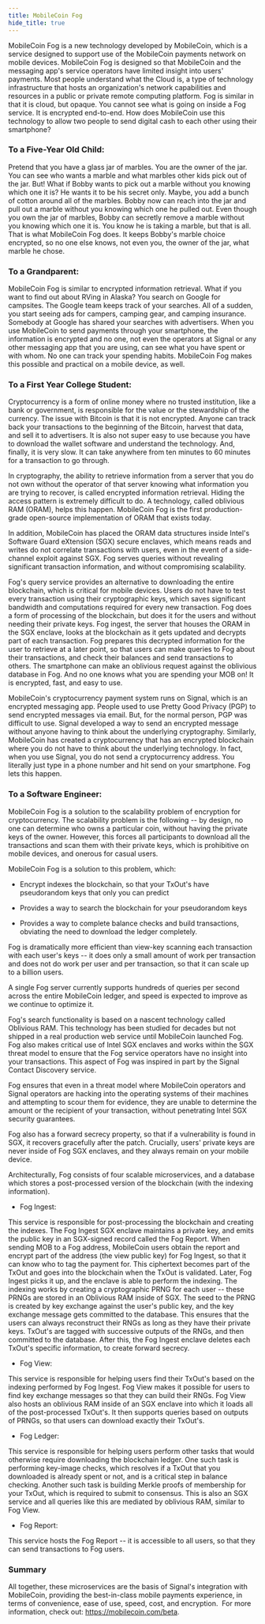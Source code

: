 ```yaml
---
title: MobileCoin Fog
hide_title: true
---
```


[What is MobileCoin Fog?]: #what-is-fog

MobileCoin Fog is a new technology developed by MobileCoin, which is a service designed to support use of the MobileCoin payments network on mobile devices. MobileCoin Fog is designed so that MobileCoin and the messaging app's service operators have limited insight into users' payments. Most people understand what the Cloud is, a type of technology infrastructure that hosts an organization's network capabilities and resources in a public or private remote computing platform. Fog is similar in that it is cloud, but opaque. You cannot see what is going on inside a Fog service. It is encrypted end-to-end. How does MobileCoin use this technology to allow two people to send digital cash to each other using their smartphone?

### To a Five-Year Old Child:

Pretend that you have a glass jar of marbles. You are the owner of the jar. You can see who wants a marble and what marbles other kids pick out of the jar. But! What if Bobby wants to pick out a marble without you knowing which one it is? He wants it to be his secret only. Maybe, you add a bunch of cotton around all of the marbles. Bobby now can reach into the jar and pull out a marble without you knowing which one he pulled out. Even though you own the jar of marbles, Bobby can secretly remove a marble without you knowing which one it is. You know he is taking a marble, but that is all. That is what MobileCoin Fog does. It keeps Bobby's marble choice encrypted, so no one else knows, not even you, the owner of the jar, what marble he chose.

### To a Grandparent:

MobileCoin Fog is similar to encrypted information retrieval. What if you want to find out about RVing in Alaska? You search on Google for campsites. The Google team keeps track of your searches. All of a sudden, you start seeing ads for campers, camping gear, and camping insurance. Somebody at Google has shared your searches with advertisers. When you use MobileCoin to send payments through your smartphone, the information is encrypted and no one, not even the operators at Signal or any other messaging app that you are using, can see what you have spent or with whom. No one can track your spending habits. MobileCoin Fog makes this possible and practical on a mobile device, as well.

### To a First Year College Student:

Cryptocurrency is a form of online money where no trusted institution, like a bank or government, is responsible for the value or the stewardship of the currency. The issue with Bitcoin is that it is not encrypted. Anyone can track back your transactions to the beginning of the Bitcoin, harvest that data, and sell it to advertisers. It is also not super easy to use because you have to download the wallet software and understand the technology. And, finally, it is very slow. It can take anywhere from ten minutes to 60 minutes for a transaction to go through.

In cryptography, the ability to retrieve information from a server that you do not own without the operator of that server knowing what information you are trying to recover, is called encrypted information retrieval. Hiding the access pattern is extremely difficult to do. A technology, called oblivious RAM (ORAM), helps this happen. MobileCoin Fog is the first production-grade open-source implementation of ORAM that exists today.

In addition, MobileCoin has placed the ORAM data structures inside Intel's Software Guard eXtension (SGX) secure enclaves, which means reads and writes do not correlate transactions with users, even in the event of a side-channel exploit against SGX. Fog serves queries without revealing significant transaction information, and without compromising scalability.

Fog's query service provides an alternative to downloading the entire blockchain, which is critical for mobile devices. Users do not have to test every transaction using their cryptographic keys, which saves significant bandwidth and computations required for every new transaction. Fog does a form of processing of the blockchain, but does it for the users and without needing their private keys. Fog ingest, the server that houses the ORAM in the SGX enclave, looks at the blockchain as it gets updated and decrypts part of each transaction. Fog prepares this decrypted information for the user to retrieve at a later point, so that users can make queries to Fog about their transactions, and check their balances and send transactions to others. The smartphone can make an oblivious request against the oblivious database in Fog. And no one knows what you are spending your MOB on! It is encrypted, fast, and easy to use.

MobileCoin's cryptocurrency payment system runs on Signal, which is an encrypted messaging app. People used to use Pretty Good Privacy (PGP) to send encrypted messages via email. But, for the normal person, PGP was difficult to use. Signal developed a way to send an encrypted message without anyone having to think about the underlying cryptography. Similarly, MobileCoin has created a cryptocurrency that has an encrypted blockchain where you do not have to think about the underlying technology. In fact, when you use Signal, you do not send a cryptocurrency address. You literally just type in a phone number and hit send on your smartphone. Fog lets this happen.

### To a Software Engineer:

MobileCoin Fog is a solution to the scalability problem of encryption for cryptocurrency. The scalability problem is the following -- by design, no one can determine who owns a particular coin, without having the private keys of the owner. However, this forces all participants to download all the transactions and scan them with their private keys, which is prohibitive on mobile devices, and onerous for casual users. 

MobileCoin Fog is a solution to this problem, which:

-   Encrypt indexes the blockchain, so that your TxOut's have pseudorandom keys that only you can predict

-   Provides a way to search the blockchain for your pseudorandom keys

-   Provides a way to complete balance checks and build transactions, obviating the need to download the ledger completely.

Fog is dramatically more efficient than view-key scanning each transaction with each user's keys -- it does only a small amount of work per transaction and does not do work per user and per transaction, so that it can scale up to a billion users.

A single Fog server currently supports hundreds of queries per second across the entire MobileCoin ledger, and speed is expected to improve as we continue to optimize it.

Fog's search functionality is based on a nascent technology called Oblivious RAM. This technology has been studied for decades but not shipped in a real production web service until MobileCoin launched Fog. Fog also makes critical use of Intel SGX enclaves and works within the SGX threat model to ensure that the Fog service operators have no insight into your transactions. This aspect of Fog was inspired in part by the Signal Contact Discovery service.

Fog ensures that even in a threat model where MobileCoin operators and Signal operators are hacking into the operating systems of their machines and attempting to scour them for evidence, they are unable to determine the amount or the recipient of your transaction, without penetrating Intel SGX security guarantees.

Fog also has a forward secrecy property, so that if a vulnerability is found in SGX, it recovers gracefully after the patch. Crucially, users' private keys are never inside of Fog SGX enclaves, and they always remain on your mobile device.

Architecturally, Fog consists of four scalable microservices, and a database which stores a post-processed version of the blockchain (with the indexing information).

-   Fog Ingest:

This service is responsible for post-processing the blockchain and creating the indexes. The Fog Ingest SGX enclave maintains a private key, and emits the public key in an SGX-signed record called the Fog Report. When sending MOB to a Fog address, MobileCoin users obtain the report and encrypt part of the address (the view public key) for Fog Ingest, so that it can know who to tag the payment for. This ciphertext becomes part of the TxOut and goes into the blockchain when the TxOut is validated. Later, Fog Ingest picks it up, and the enclave is able to perform the indexing. The indexing works by creating a cryptographic PRNG for each user -- these PRNGs are stored in an Oblivious RAM inside of SGX. The seed to the PRNG is created by key exchange against the user's public key, and the key exchange message gets committed to the database. This ensures that the users can always reconstruct their RNGs as long as they have their private keys. TxOut's are tagged with successive outputs of the RNGs, and then committed to the database. After this, the Fog Ingest enclave deletes each TxOut's specific information, to create forward secrecy.

-   Fog View:

This service is responsible for helping users find their TxOut's based on the indexing performed by Fog Ingest. Fog View makes it possible for users to find key exchange messages so that they can build their RNGs. Fog View also hosts an oblivious RAM inside of an SGX enclave into which it loads all of the post-processed TxOut's. It then supports queries based on outputs of PRNGs, so that users can download exactly their TxOut's.

-   Fog Ledger:

This service is responsible for helping users perform other tasks that would otherwise require downloading the blockchain ledger. One such task is performing key-image checks, which resolves if a TxOut that you downloaded is already spent or not, and is a critical step in balance checking. Another such task is building Merkle proofs of membership for your TxOut, which is required to submit to consensus. This is also an SGX service and all queries like this are mediated by oblivious RAM, similar to Fog View.

-   Fog Report:

This service hosts the Fog Report -- it is accessible to all users, so that they can send transactions to Fog users.

### Summary

All together, these microservices are the basis of Signal's integration with MobileCoin, providing the best-in-class mobile payments experience, in terms of convenience, ease of use, speed, cost, and encryption.  For more information, check out: <https://mobilecoin.com/beta>.
